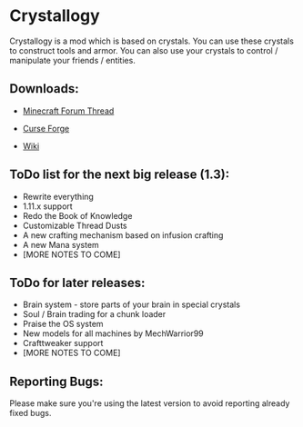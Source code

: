 # Crystallogy

Crystallogy is a mod which is based on crystals. You can use these crystals to construct tools and armor.
You can also use your crystals to control / manipulate your friends / entities.

## Downloads:
* [Minecraft Forum Thread](http://www.minecraftforum.net/forums/mapping-and-modding/minecraft-mods/wip-mods/2667161-crystallogy)

* [Curse Forge](http://minecraft.curseforge.com/projects/crystallogy/files)

* [Wiki](https://github.com/COM8/Crystallogy/wiki)

## ToDo list for the next big release (1.3):
* Rewrite everything
* 1.11.x support
* Redo the Book of Knowledge
* Customizable Thread Dusts
* A new crafting mechanism based on infusion crafting
* A new Mana system
* [MORE NOTES TO COME]

## ToDo for later releases:
* Brain system - store parts of your brain in special crystals
* Soul / Brain trading for a chunk loader
* Praise the OS system
* New models for all machines by MechWarrior99
* Crafttweaker support
* [MORE NOTES TO COME]

## Reporting Bugs:
Please make sure you're using the latest version to avoid reporting already fixed bugs.
